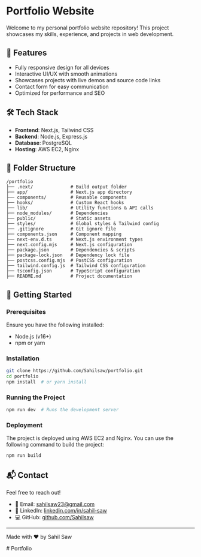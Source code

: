 # Portfolio Website

Welcome to my personal portfolio website repository! This project showcases my skills, experience, and projects in web development.

## 🚀 Features
- Fully responsive design for all devices
- Interactive UI/UX with smooth animations
- Showcases projects with live demos and source code links
- Contact form for easy communication
- Optimized for performance and SEO

## 🛠 Tech Stack
- **Frontend**: Next.js, Tailwind CSS
- **Backend**: Node.js, Express.js
- **Database**: PostgreSQL
- **Hosting**: AWS EC2, Nginx

## 📂 Folder Structure
```
/portfolio
├── .next/              # Build output folder
├── app/                # Next.js app directory
├── components/         # Reusable components
├── hooks/              # Custom React hooks
├── lib/                # Utility functions & API calls
├── node_modules/       # Dependencies
├── public/             # Static assets
├── styles/             # Global styles & Tailwind config
├── .gitignore          # Git ignore file
├── components.json     # Component mapping
├── next-env.d.ts       # Next.js environment types
├── next.config.mjs     # Next.js configuration
├── package.json        # Dependencies & scripts
├── package-lock.json   # Dependency lock file
├── postcss.config.mjs  # PostCSS configuration
├── tailwind.config.js  # Tailwind CSS configuration
├── tsconfig.json       # TypeScript configuration
├── README.md           # Project documentation
```

## 🚀 Getting Started
### Prerequisites
Ensure you have the following installed:
- Node.js (v16+)
- npm or yarn

### Installation
```sh
git clone https://github.com/Sahilsaw/portfolio.git
cd portfolio
npm install  # or yarn install
```

### Running the Project
```sh
npm run dev  # Runs the development server
```

### Deployment
The project is deployed using AWS EC2 and Nginx. You can use the following command to build the project:
```sh
npm run build
```

## 📬 Contact
Feel free to reach out!
- 📧 Email: sahilsaw23@gmail.com
- 🔗 LinkedIn: [linkedin.com/in/sahil-saw](https://linkedin.com/in/sahil-saw)
- 💻 GitHub: [github.com/Sahilsaw](https://github.com/Sahilsaw)

---
Made with ❤️ by Sahil Saw

#   P o r t f o l i o  
 